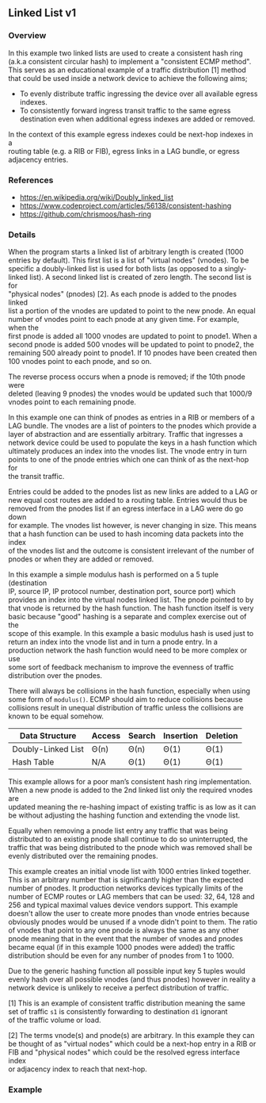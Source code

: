 ## Linked List v1


### Overview

In this example two linked lists are used to create a consistent hash ring  
(a.k.a consistent circular hash) to implement a "consistent ECMP method".  
This serves as an educational example of a traffic distribution [1] method  
that could be used inside a network device to achieve the following aims;  

 * To evenly distribute traffic ingressing the device over all available egress indexes.
 * To consistently forward ingress transit traffic to the same egress destination even when additional egress indexes are added or removed.

In the context of this example egress indexes could be next-hop indexes in a  
routing table (e.g. a RIB or FIB), egress links in a LAG bundle, or egress  
adjacency entries.  


### References

* https://en.wikipedia.org/wiki/Doubly_linked_list
* https://www.codeproject.com/articles/56138/consistent-hashing
* https://github.com/chrismoos/hash-ring


### Details

When the program starts a linked list of arbitrary length is created (1000  
entries by default). This first list is a list of "virtual nodes" (vnodes).  To be specific a doubly-linked list is used for both lists (as opposed to a singly-linked list).
A second linked list is created of zero length. The second list is for  
"physical nodes" (pnodes) [2]. As each pnode is added to the pnodes linked  
list a portion of the vnodes are updated to point to the new pnode. An equal  
number of vnodes point to each pnode at any given time. For example, when the  
first pnode is added all 1000 vnodes are updated to point to pnode1. When a  
second pnode is added 500 vnodes will be updated to point to pnode2, the  
remaining 500 already point to pnode1. If 10 pnodes have been created then  
100 vnodes point to each pnode, and so on.

The reverse process occurs when a pnode is removed; if the 10th pnode were  
deleted (leaving 9 pnodes) the vnodes would be updated such that 1000/9  
vnodes point to each remaining pnode.  

In this example one can think of pnodes as entries in a RIB or members of a  
LAG bundle. The vnodes are a list of pointers to the pnodes which provide a  
layer of abstraction and are essentially arbitrary. Traffic that ingresses a  
network device could be used to populate the keys in a hash function which  
ultimately produces an index into the vnodes list. The vnode entry in turn  
points to one of the pnode entries which one can think of as the next-hop for  
the transit traffic.

Entries could be added to the pnodes list as new links are added to a LAG or  
new equal cost routes are added to a routing table. Entries would thus be  
removed from the pnodes list if an egress interface in a LAG were do go down  
for example. The vnodes list however, is never changing in size. This means  
that a hash function can be used to hash incoming data packets into the index  
of the vnodes list and the outcome is consistent irrelevant of the number of  
pnodes or when they are added or removed.  

In this example a simple modulus hash is performed on a 5 tuple (destination  
IP, source IP, IP protocol number, destination port, source port) which  
provides an index into the virtual nodes linked list. The pnode pointed to by  
that vnode is returned by the hash function. The hash function itself is very  
basic because "good" hashing is a separate and complex exercise out of the  
scope of this example. In this example a basic modulus hash is used just to  
return an index into the vnode list and in turn a pnode entry. In a  
production network the hash function would need to be more complex or use  
some sort of feedback mechanism to improve the evenness of traffic  
distribution over the pnodes.  

There will always be collisions in the hash function, especially when using some form of `modulus()`. ECMP should aim to reduce collisions because collisions result in unequal distribution of traffic unless the collisions are known to be equal somehow.

| Data Structure     | Access | Search | Insertion | Deletion |
|--------------------|--------|--------|-----------|----------|
| Doubly-Linked List | Θ(n)   | Θ(n)   | Θ(1)      | Θ(1)     |
| Hash Table         | N/A    | Θ(1)   | Θ(1)      | Θ(1)     |


This example allows for a poor man’s consistent hash ring implementation.  
When a new pnode is added to the 2nd linked list only the required vnodes are  
updated meaning the re-hashing impact of existing traffic is as low as it can  
be without adjusting the hashing function and extending the vnode list.  

Equally when removing a pnode list entry any traffic that was being  
distributed to an existing pnode shall continue to do so uninterrupted, the  
traffic that was being distributed to the pnode which was removed shall be  
evenly distributed over the remaining pnodes.  

This example creates an initial vnode list with 1000 entries linked together. This is an arbitrary number that is significantly higher than the expected number of pnodes. It production networks devices typically limits of the number of ECMP routes or LAG members that can be used: 32, 64, 128 and 256 and typical maximal values device vendors support. This example doesn't allow the user to create more pnodes than vnode entries because obviously pnodes would be unused if a vnode didn't point to them. The ratio of vnodes that point to any one pnode is always the same as any other pnode meaning that in the event that the number of vnodes and pnodes became equal (if in this example 1000 pnodes were added) the traffic distribution should be even for any number of pnodes from 1 to 1000.

Due to the generic hashing function all possible input key 5 tuples would evenly hash over all possible vnodes (and thus pnodes) however in reality a network device is unlikely to receive a perfect distribution of traffic. 

[1] This is an example of consistent traffic distribution meaning the same  
set of traffic `s1` is consistently forwarding to destination `d1` ignorant  
of the traffic volume or load.  

[2] The terms vnode(s) and pnode(s) are arbitrary. In this example they can  
be thought of as "virtual nodes" which could be a next-hop entry in a RIB or  
FIB and "physical nodes" which could be the resolved egress interface index  
or adjacency index to reach that next-hop.  


### Example

